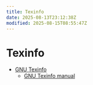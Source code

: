 ```yaml
---
title: Texinfo
date: 2025-08-13T23:12:38Z
modified: 2025-08-15T08:55:47Z
---
```


# Texinfo

* [GNU Texinfo](https://www.gnu.org/software/texinfo/)
  + [GNU Texinfo manual](https://www.gnu.org/software/texinfo/manual/texinfo/)
